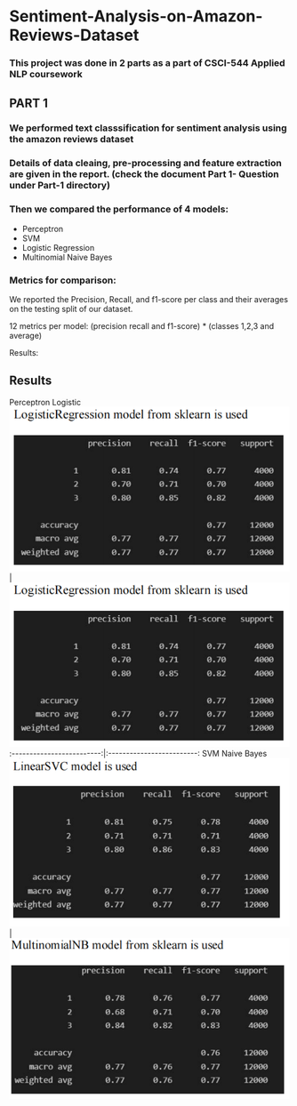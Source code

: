 # Sentiment-Analysis-on-Amazon-Reviews-Dataset

### This project was done in 2 parts as a part of CSCI-544 Applied NLP coursework

## PART 1

### We performed text classsification for sentiment analysis using the amazon reviews dataset

### Details of data cleaing, pre-processing and feature extraction are given in the report. (check the document Part 1- Question under Part-1 directory)

### Then we compared the performance of 4 models:
 - Perceptron
 - SVM
 - Logistic Regression
 - Multinomial Naive Bayes

### Metrics for comparison:
We reported the Precision, Recall, and f1-score per class and their averages on the testing split of our dataset.

12 metrics per model:
(precision recall and f1-score)  *  (classes 1,2,3 and average) 


Results:





## Results

Perceptron                                 Logistic
![perceptron](./output/part1-logistic.png)  |  ![](./output/part1-logistic.png) 
:-------------------------:|:-------------------------:
SVM                                 Naive Bayes   
![](./output/part1-svm.png)  |  ![](./output/part1-multiNB.png)





 
